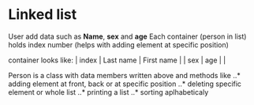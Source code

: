 # Linked list

User add data such as **Name**, **sex** and **age**
Each container (person in list) holds index number (helps with adding element at specific position)

container looks like:
| index | Last name | First name |
| sex   |  age      |            |

Person is a class with data members written above and methods like ..* adding element at front, back or at specific position
                                                                   ..* deleting specific element or whole list
                                                                   ..* printing a list
                                                                   ..* sorting aplhabeticaly
                                                                   

